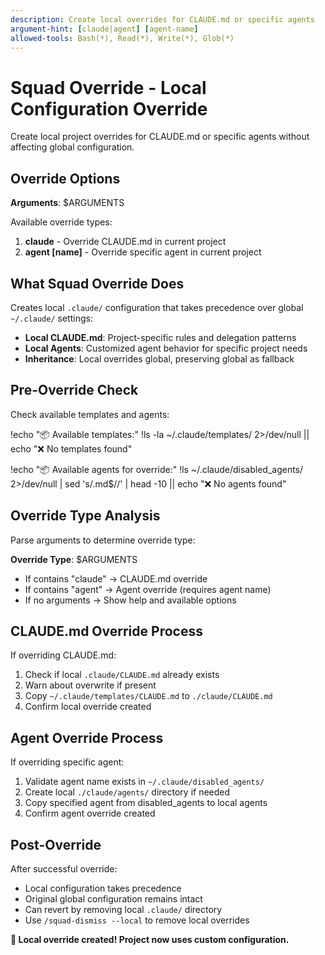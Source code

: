 ```yaml
---
description: Create local overrides for CLAUDE.md or specific agents
argument-hint: [claude|agent] [agent-name]
allowed-tools: Bash(*), Read(*), Write(*), Glob(*)
---
```


# Squad Override - Local Configuration Override

Create local project overrides for CLAUDE.md or specific agents without affecting global configuration.

## Override Options

**Arguments**: $ARGUMENTS

Available override types:

1. **claude** - Override CLAUDE.md in current project
2. **agent [name]** - Override specific agent in current project

## What Squad Override Does

Creates local `.claude/` configuration that takes precedence over global `~/.claude/` settings:

- **Local CLAUDE.md**: Project-specific rules and delegation patterns
- **Local Agents**: Customized agent behavior for specific project needs
- **Inheritance**: Local overrides global, preserving global as fallback

## Pre-Override Check

Check available templates and agents:

!echo "📦 Available templates:"
!ls -la ~/.claude/templates/ 2>/dev/null || echo "❌ No templates found"

!echo "📦 Available agents for override:"
!ls ~/.claude/disabled_agents/ 2>/dev/null | sed 's/\.md$//' | head -10 || echo "❌ No agents found"

## Override Type Analysis

Parse arguments to determine override type:

**Override Type**: $ARGUMENTS

- If contains "claude" → CLAUDE.md override
- If contains "agent" → Agent override (requires agent name)
- If no arguments → Show help and available options

## CLAUDE.md Override Process

If overriding CLAUDE.md:

1. Check if local `.claude/CLAUDE.md` already exists
2. Warn about overwrite if present
3. Copy `~/.claude/templates/CLAUDE.md` to `./claude/CLAUDE.md`
4. Confirm local override created

## Agent Override Process

If overriding specific agent:

1. Validate agent name exists in `~/.claude/disabled_agents/`
2. Create local `./claude/agents/` directory if needed
3. Copy specified agent from disabled_agents to local agents
4. Confirm agent override created

## Post-Override

After successful override:
- Local configuration takes precedence
- Original global configuration remains intact
- Can revert by removing local `.claude/` directory
- Use `/squad-dismiss --local` to remove local overrides

**🎯 Local override created! Project now uses custom configuration.**